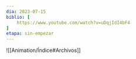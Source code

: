 ```yaml
---
dia: 2023-07-15
biblio: [
	https://www.youtube.com/watch?v=uDqjIdI4bF4
]
etapa: sin-empezar
---
```










![[Animation/Índice#Archivos]]